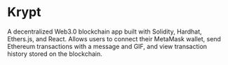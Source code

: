# Krypt
A decentralized Web3.0 blockchain app built with Solidity, Hardhat, Ethers.js, and React. Allows users to connect their MetaMask wallet, send Ethereum transactions with a message and GIF, and view transaction history stored on the blockchain.
